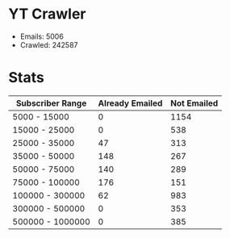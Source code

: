 # YT Crawler
- Emails: 5006
- Crawled: 242587

# Stats
| Subscriber Range  | Already Emailed | Not Emailed |
|-------|-------|-------|
| 5000 - 15000 | 0 | 1154 |
| 15000 - 25000 | 0 | 538 |
| 25000 - 35000 | 47 | 313 |
| 35000 - 50000 | 148 | 267 |
| 50000 - 75000 | 140 | 289 |
| 75000 - 100000 | 176 | 151 |
| 100000 - 300000 | 62 | 983 |
| 300000 - 500000 | 0 | 353 |
| 500000 - 1000000 | 0 | 385 |
